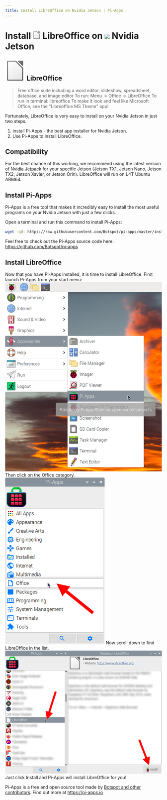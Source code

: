 ```yaml
---
title: Install LibreOffice on Nvidia Jetson | Pi-Apps
---
```

<div class="simple-install-content content">

# Install <img src="/img/app-icons/LibreOffice/icon-64.png" height=24> LibreOffice on <img src=https://assets.nvidiagrid.net/favicon.ico height=24> Nvidia Jetson

## <img src="/img/app-icons/LibreOffice/icon-64.png"> LibreOffice
> Free office suite including a word editor, slideshow, spreadsheet, database, and image editor
> To run: Menu -> Office -> LibreOffice
> To run in terminal: libreoffice
> To make it look and feel like Microsoft Office, see the "Libreoffice MS Theme" app!

Fortunately, LibreOffice is very easy to install on your Nvidia Jetson in just two steps.
1. Install Pi-Apps - the best app installer for Nvidia Jetson.
2. Use Pi-Apps to install LibreOffice.
</div>
<div class="simple-install-content content">

## Compatibility
For the best chance of this working, we recommend using the latest version of [Nvidia Jetpack](https://developer.nvidia.com/embedded/jetpack-archive) for your specific Jetson (Jetson TX1, Jetson Nano, Jetson TX2, Jetson Xavier, or Jetson Orin).
LibreOffice will run on L4T Ubuntu ARM64.
</div>
<div class="simple-install-content content">

## Install Pi-Apps

Pi-Apps is a free tool that makes it incredibly easy to install the most useful programs on your Nvidia Jetson with just a few clicks.

Open a terminal and run this command to install Pi-Apps:
```bash
wget -qO- https://raw.githubusercontent.com/Botspot/pi-apps/master/install | bash
```
Feel free to check out the Pi-Apps source code here: https://github.com/Botspot/pi-apps
</div>
<div class="simple-install-content content">

## Install LibreOffice

Now that you have Pi-Apps installed, it is time to install LibreOffice.
First launch Pi-Apps from your start menu:
<img src="/img/start-menu.png">
Then click on the Office category.
<img src="/img/category-selections/Office.png">
Now scroll down to find LibreOffice in the list.
<img src="/img/app-icons/LibreOffice/app-selection.png">
Just click Install and Pi-Apps will install LibreOffice for you!
</div>
<div class="simple-install-content content">

Pi-Apps is a free and open source tool made by [Botspot and other contributors](/about/#contributors). Find out more at https://pi-apps.io
</div>
